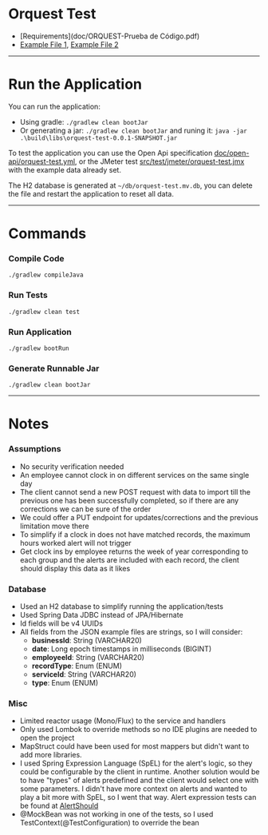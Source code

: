 # Orquest Test

- [Requirements](doc/ORQUEST-Prueba de Código.pdf)
- [Example File 1](doc/fichero_1.json), [Example File 2](doc/fichero_2.json)

---

# Run the Application

You can run the application:
  - Using gradle: `./gradlew clean bootJar`
  - Or generating a jar: `./gradlew clean bootJar` and runing it: `java -jar .\build\libs\orquest-test-0.0.1-SNAPSHOT.jar`


To test the application you can use the Open Api specification [doc/open-api/orquest-test.yml](doc/open-api/orquest-test.yml), or the JMeter test [src/test/jmeter/orquest-test.jmx](src/test/jmeter/orquest-test.jmx) with the example data already set.

The H2 database is generated at `~/db/orquest-test.mv.db`, you can delete the file and restart the application to reset all data. 

---

# Commands

### Compile Code

```
./gradlew compileJava
```

### Run Tests

```
./gradlew clean test
```

### Run Application

```
./gradlew bootRun
```

### Generate Runnable Jar

```
./gradlew clean bootJar
```
---

# Notes

### Assumptions

- No security verification needed
- An employee cannot clock in on different services on the same single day
- The client cannot send a new POST request with data to import till the previous one has been successfully completed, so if there are any corrections we can be sure of the order
- We could offer a PUT endpoint for updates/corrections and the previous limitation move there
- To simplify if a clock in does not have matched records, the maximum hours worked alert will not trigger
- Get clock ins by employee returns the week of year corresponding to each group and the alerts are included with each record, the client should display this data as it likes 

### Database
  
- Used an H2 database to simplify running the application/tests  
- Used Spring Data JDBC instead of JPA/Hibernate
- Id fields will be v4 UUIDs 
- All fields from the JSON example files are strings, so I will consider:
  - **businessId**: String (VARCHAR20)
  - **date**: Long epoch timestamps in milliseconds (BIGINT)
  - **employeeId**: String (VARCHAR20)
  - **recordType**: Enum (ENUM)
  - **serviceId**: String (VARCHAR20)
  - **type**: Enum (ENUM)

### Misc

- Limited reactor usage (Mono/Flux) to the service and handlers
- Only used Lombok to override methods so no IDE plugins are needed to open the project
- MapStruct could have been used for most mappers but didn't want to add more libraries.
- I used Spring Expression Language (SpEL) for the alert's logic, so they could be configurable by the client in runtime. Another solution would be to have "types" of alerts predefined and the client would select one with some parameters. I didn't have more context on alerts and wanted to play a bit more with SpEL, so I went that way. Alert expression tests can be found at [AlertShould](src/test/java/orquest/domain/alert/AlertShould.java)
- @MockBean was not working in one of the tests, so I used TestContext(@TestConfiguration) to override the bean